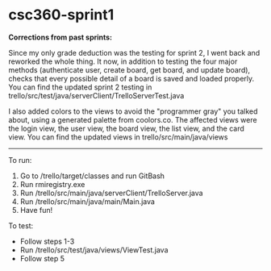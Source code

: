 # csc360-sprint1

**Corrections from past sprints:**

Since my only grade deduction was the testing for sprint 2, I went back and reworked the whole thing. It now, in addition to testing the four major methods (authenticate user, create board, get board, and update board), checks that every possible detail of a board is saved and loaded properly.
You can find the updated sprint 2 testing in trello/src/test/java/serverClient/TrelloServerTest.java

I also added colors to the views to avoid the "programmer gray" you talked about, using a generated palette from coolors.co. The affected views were the login view, the user view, the board view, the list view, and the card view.
You can find the updated views in trello/src/main/java/views

---

To run:
1. Go to /trello/target/classes and run GitBash
2. Run rmiregistry.exe
3. Run /trello/src/main/java/serverClient/TrelloServer.java
4. Run /trello/src/main/java/main/Main.java
5. Have fun!

To test:
* Follow steps 1-3
* Run /trello/src/test/java/views/ViewTest.java
* Follow step 5